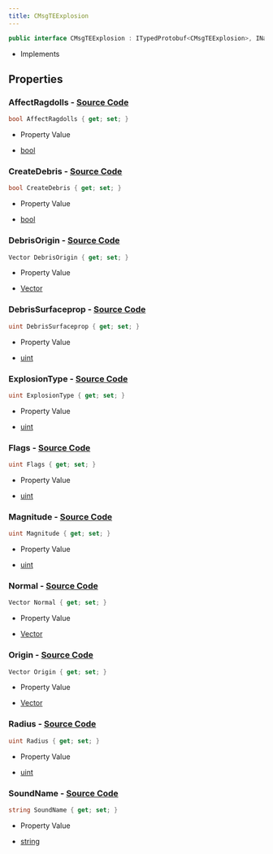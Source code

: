 ```yaml
---
title: CMsgTEExplosion
---
```


```csharp
public interface CMsgTEExplosion : ITypedProtobuf<CMsgTEExplosion>, INativeHandle, INetMessage<CMsgTEExplosion>, IDisposable
```

- Implements

## Properties

### **AffectRagdolls** - [Source Code](https://github.com/swiftly-solution/swiftlys2/blob/main/managed/src/SwiftlyS2.Generated/Protobufs/Interfaces/CMsgTEExplosion.cs#L33)

```csharp
bool AffectRagdolls { get; set; }
```

- Property Value

- [bool](https://learn.microsoft.com/dotnet/api/system.boolean)

### **CreateDebris** - [Source Code](https://github.com/swiftly-solution/swiftlys2/blob/main/managed/src/SwiftlyS2.Generated/Protobufs/Interfaces/CMsgTEExplosion.cs#L42)

```csharp
bool CreateDebris { get; set; }
```

- Property Value

- [bool](https://learn.microsoft.com/dotnet/api/system.boolean)

### **DebrisOrigin** - [Source Code](https://github.com/swiftly-solution/swiftlys2/blob/main/managed/src/SwiftlyS2.Generated/Protobufs/Interfaces/CMsgTEExplosion.cs#L45)

```csharp
Vector DebrisOrigin { get; set; }
```

- Property Value

- [Vector](/docs/api/shared/natives/vector)

### **DebrisSurfaceprop** - [Source Code](https://github.com/swiftly-solution/swiftlys2/blob/main/managed/src/SwiftlyS2.Generated/Protobufs/Interfaces/CMsgTEExplosion.cs#L48)

```csharp
uint DebrisSurfaceprop { get; set; }
```

- Property Value

- [uint](https://learn.microsoft.com/dotnet/api/system.uint32)

### **ExplosionType** - [Source Code](https://github.com/swiftly-solution/swiftlys2/blob/main/managed/src/SwiftlyS2.Generated/Protobufs/Interfaces/CMsgTEExplosion.cs#L39)

```csharp
uint ExplosionType { get; set; }
```

- Property Value

- [uint](https://learn.microsoft.com/dotnet/api/system.uint32)

### **Flags** - [Source Code](https://github.com/swiftly-solution/swiftlys2/blob/main/managed/src/SwiftlyS2.Generated/Protobufs/Interfaces/CMsgTEExplosion.cs#L21)

```csharp
uint Flags { get; set; }
```

- Property Value

- [uint](https://learn.microsoft.com/dotnet/api/system.uint32)

### **Magnitude** - [Source Code](https://github.com/swiftly-solution/swiftlys2/blob/main/managed/src/SwiftlyS2.Generated/Protobufs/Interfaces/CMsgTEExplosion.cs#L30)

```csharp
uint Magnitude { get; set; }
```

- Property Value

- [uint](https://learn.microsoft.com/dotnet/api/system.uint32)

### **Normal** - [Source Code](https://github.com/swiftly-solution/swiftlys2/blob/main/managed/src/SwiftlyS2.Generated/Protobufs/Interfaces/CMsgTEExplosion.cs#L24)

```csharp
Vector Normal { get; set; }
```

- Property Value

- [Vector](/docs/api/shared/natives/vector)

### **Origin** - [Source Code](https://github.com/swiftly-solution/swiftlys2/blob/main/managed/src/SwiftlyS2.Generated/Protobufs/Interfaces/CMsgTEExplosion.cs#L18)

```csharp
Vector Origin { get; set; }
```

- Property Value

- [Vector](/docs/api/shared/natives/vector)

### **Radius** - [Source Code](https://github.com/swiftly-solution/swiftlys2/blob/main/managed/src/SwiftlyS2.Generated/Protobufs/Interfaces/CMsgTEExplosion.cs#L27)

```csharp
uint Radius { get; set; }
```

- Property Value

- [uint](https://learn.microsoft.com/dotnet/api/system.uint32)

### **SoundName** - [Source Code](https://github.com/swiftly-solution/swiftlys2/blob/main/managed/src/SwiftlyS2.Generated/Protobufs/Interfaces/CMsgTEExplosion.cs#L36)

```csharp
string SoundName { get; set; }
```

- Property Value

- [string](https://learn.microsoft.com/dotnet/api/system.string)

